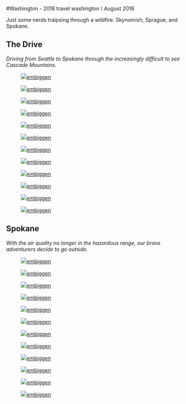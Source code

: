 #Washington - 2018
<tag>travel</tag> <tag>washington</tag> \\ August 2018

Just some nerds traipsing through a wildfire. Skynomish, Sprague, and Spokane.

## The Drive

_Driving from Seattle to Spokane through the increasingly difficult to see Cascade Mountains._

<figure><img loading="lazy" src="/images/washington/preview_DSCF0902.jpg"/><a href="/images/washington/DSCF0902.jpg">embiggen</a></figure>
<figure><img loading="lazy" src="/images/washington/preview_DSCF0906.jpg"/><a href="/images/washington/DSCF0906.jpg">embiggen</a></figure>
<figure><img loading="lazy" src="/images/washington/preview_DSCF0908.jpg"/><a href="/images/washington/DSCF0908.jpg">embiggen</a></figure>
<figure><img loading="lazy" src="/images/washington/preview_DSCF0909.jpg"/><a href="/images/washington/DSCF0909.jpg">embiggen</a></figure>
<figure><img loading="lazy" src="/images/washington/preview_DSCF0911.jpg"/><a href="/images/washington/DSCF0911.jpg">embiggen</a></figure>
<figure><img loading="lazy" src="/images/washington/preview_DSCF0916.jpg"/><a href="/images/washington/DSCF0916.jpg">embiggen</a></figure>
<figure><img loading="lazy" src="/images/washington/preview_DSCF0924.jpg"/><a href="/images/washington/DSCF0924.jpg">embiggen</a></figure>
<figure><img loading="lazy" src="/images/washington/preview_DSCF0925.jpg"/><a href="/images/washington/DSCF0925.jpg">embiggen</a></figure>
<figure><img loading="lazy" src="/images/washington/preview_DSCF0926.jpg"/><a href="/images/washington/DSCF0926.jpg">embiggen</a></figure>
<figure><img loading="lazy" src="/images/washington/preview_DSCF0927.jpg"/><a href="/images/washington/DSCF0927.jpg">embiggen</a></figure>
<figure><img loading="lazy" src="/images/washington/preview_DSCF0929.jpg"/><a href="/images/washington/DSCF0929.jpg">embiggen</a></figure>
<figure><img loading="lazy" src="/images/washington/preview_DSCF0930.jpg"/><a href="/images/washington/DSCF0930.jpg">embiggen</a></figure>

## Spokane

_With the air quality no longer in the hazardous range, our brave adventurers decide to go outside._

<figure><img loading="lazy" src="/images/washington/preview_DSCF0932.jpg"/><a href="/images/washington/DSCF0932.jpg">embiggen</a></figure>
<figure><img loading="lazy" src="/images/washington/preview_DSCF0933.jpg"/><a href="/images/washington/DSCF0933.jpg">embiggen</a></figure>
<figure><img loading="lazy" src="/images/washington/preview_DSCF0937.jpg"/><a href="/images/washington/DSCF0937.jpg">embiggen</a></figure>
<figure><img loading="lazy" src="/images/washington/preview_DSCF0939.jpg"/><a href="/images/washington/DSCF0939.jpg">embiggen</a></figure>
<figure><img loading="lazy" src="/images/washington/preview_DSCF0943.jpg"/><a href="/images/washington/DSCF0943.jpg">embiggen</a></figure>
<figure><img loading="lazy" src="/images/washington/preview_DSCF0945.jpg"/><a href="/images/washington/DSCF0945.jpg">embiggen</a></figure>
<figure><img loading="lazy" src="/images/washington/preview_DSCF0952.jpg"/><a href="/images/washington/DSCF0952.jpg">embiggen</a></figure>
<figure><img loading="lazy" src="/images/washington/preview_DSCF0955.jpg"/><a href="/images/washington/DSCF0955.jpg">embiggen</a></figure>
<figure><img loading="lazy" src="/images/washington/preview_DSCF0956.jpg"/><a href="/images/washington/DSCF0956.jpg">embiggen</a></figure>
<figure><img loading="lazy" src="/images/washington/preview_DSCF0958.jpg"/><a href="/images/washington/DSCF0958.jpg">embiggen</a></figure>
<figure><img loading="lazy" src="/images/washington/preview_DSCF0961.jpg"/><a href="/images/washington/DSCF0961.jpg">embiggen</a></figure>
<figure><img loading="lazy" src="/images/washington/preview_DSCF0963.jpg"/><a href="/images/washington/DSCF0963.jpg">embiggen</a></figure>

